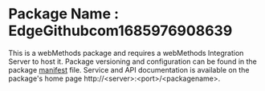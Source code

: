 # Package Name : EdgeGithubcom1685976908639
This is a webMethods package and requires a webMethods Integration Server to host it. Package versioning and configuration can be found in the package [manifest](./EdgeGithubcom1685976908639/manifest.v3) file. Service and API documentation is available on the package's home page http://&lt;server&gt;:&lt;port&gt;/&lt;packagename>.